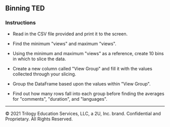 ## Binning TED

### Instructions

* Read in the CSV file provided and print it to the screen.

* Find the minimum "views" and maximum "views".

* Using the minimum and maximum "views" as a reference, create 10 bins in which to slice the data.

* Create a new column called "View Group" and fill it with the values collected through your slicing.

* Group the DataFrame based upon the values within "View Group".

* Find out how many rows fall into each group before finding the averages for "comments", "duration", and "languages".

---

© 2021 Trilogy Education Services, LLC, a 2U, Inc. brand.  Confidential and Proprietary.  All Rights Reserved.